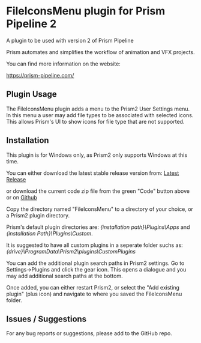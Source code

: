 # **FileIconsMenu plugin for Prism Pipeline 2**
A plugin to be used with version 2 of Prism Pipeline 

Prism automates and simplifies the workflow of animation and VFX projects.

You can find more information on the website:

https://prism-pipeline.com/


## **Plugin Usage**

The FileIconsMenu plugin adds a menu to the Prism2 User Settings menu.  In this menu a user may add file types to be associated with selected icons.  This allows Prism's UI to show icons for file type that are not supported.



## **Installation**

This plugin is for Windows only, as Prism2 only supports Windows at this time.

You can either download the latest stable release version from: [Latest Release](https://github.com/AltaArts/FileIconsMenu--Prism-Plugin/releases/latest)

or download the current code zip file from the green "Code" button above or on [Github](https://github.com/JBreckeen/FileIconsMenu--Prism-Plugin/tree/main)

Copy the directory named "FileIconsMenu" to a directory of your choice, or a Prism2 plugin directory.

Prism's default plugin directories are: *{installation path}\Plugins\Apps* and *{installation Path}\Plugins\Custom*.

It is suggested to have all custom plugins in a seperate folder suchs as: *{drive}\ProgramData\Prism2\plugins\CustomPlugins*

You can add the additional plugin search paths in Prism2 settings.  Go to Settings->Plugins and click the gear icon.  This opens a dialogue and you may add additional search paths at the bottom.

Once added, you can either restart Prism2, or select the "Add existing plugin" (plus icon) and navigate to where you saved the FileIconsMenu folder.


## **Issues / Suggestions**

For any bug reports or suggestions, please add to the GitHub repo.